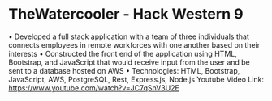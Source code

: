 # TheWatercooler - Hack Western 9
•	Developed a full stack application with a team of three individuals that connects employees in remote workforces with one another based on their interests
•	Constructed the front end of the application using HTML, Bootstrap, and JavaScript that would receive input from the user and be sent to a database hosted on AWS
•	Technologies: HTML, Bootstrap, JavaScript, AWS, PostgreSQL, Rest, Express.js, Node.js
Youtube Video Link: https://www.youtube.com/watch?v=JC7qSnV3U2E
